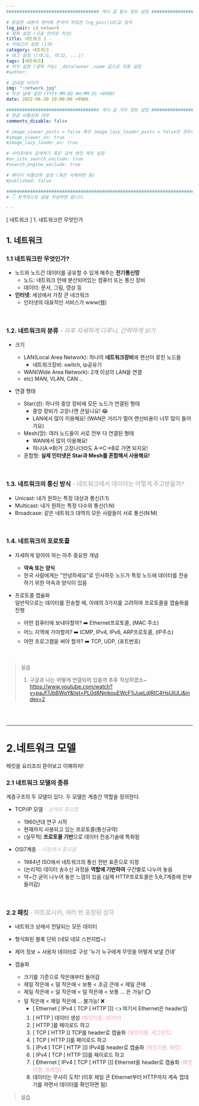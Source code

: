 ```yaml
---
################################### 게시 글 필수 정보 설정 ###################################

# 동일한 내용의 영어와 한국어 파일은 lng_pair(id)값 일치
lng_pair: id_network
# 제목 설정 (사용 언어로 작성)
title: 네트워크 1 -   
# 카테고리 설정 (1개)
category: 네트워크 
# 태그 설정 ([태그1, 태그2, ...])
tags: [네트워크] 
# 저자 설정 (생략 가능) _data/owner .name 값으로 자동 설정
#author: 

# 섬네일 이미지
img: ":network.jpg" 
# 작성 날짜 설정 (YYYY-MM-DD HH:MM:SS +0900)
date: 2022-06-30 19:00:00 +0900

################################### 게시 글 기타 정보 설정 ###################################
# 댓글 비활성화 여부
comments_disable: false

# image_viewer_posts = false 혹은 image_lazy_loader_posts = false인 경우에만 사용
#image_viewer_on: true
#image_lazy_loader_on: true

# 사이트에서 검색하기 혹은 검색 엔진 제외 설정 
#on_site_search_exclude: true
#search_engine_exclude: true

# 페이지 비활성화 설정 (혹은 삭제하면 됨)
#published: false

##########################################################################################
# 👇 본격적으로 글을 작성하면 됩니다. 

---
```

<!-- outline-start -->
[ 네트워크 ] 1. 네트워크란 무엇인가

<!-- outline-end -->

##  1. 네트워크

### 1.1 네트워크란 무엇인가?
* 노드와 노드간 데이터를 공유할 수 있게 해주는 **전기통신망**
    * 노드: 네트워크 안에 분산되어있는 컴퓨터 또는 통신 장비
    * 데이터: 문서, 그림, 영상 등
* **인터넷**: 세상에서 가장 큰 네크워크
    * 인터넷의 대표적인 서비스가 www(웹)
    
<br>

### 1.2. 네트워크의 분류 <span style="color:#BFBFBF"> *- 차후 자세하게 다루니, 간략하게 보기* </span>
* 크기
    * LAN(Local Area Network): 하나의 **네트워크장비**에 랜선이 꽂힌 노드들
        * 네트워크장비: switch, ip공유기
    * WAN(Wide Area Network): 2개 이상의 LAN을 연결
    * etc) MAN, VLAN, CAN ..

* 연결 형태
    * Star(성): 하나의 중앙 장비에 모든 노드가 연결된 형태
        * 중앙 장비가 고장나면 큰일나요! 😂
        * LAN에서 많이 이용해요! (WAN은 거리가 멀어 랜선비용이 너무 많이 들어가요)
    * Mesh(망): 여러 노드들이 서로 전부 다 연결된 형태
        * WAN에서 많이 이용해요! 
        * 하나(A->B)가 고장나더라도 A->C->B로 가면 되지요!
    * 혼합형: **실제 인터넷은 Star과 Mesh를 혼합해서 사용해요!** 

<br>

### 1.3. 네트워크의 통신 방식 <span style="color:#BFBFBF">- 네트워크에서 데이터는 어떻게 주고받을까?</span>
* Unicast: 내가 원하는 특정 대상과 통신(1:1) 
* Multicast: 내가 원하는 특정 다수와 통신(1:N)
* Broadcase: 같은 네트워크 대역의 모든 사람들이 서로 통신(N:M)

<br>

### 1.4. 네트워크의 포로토콜
* 자세하게 알아야 하는 아주 중요한 개념
    * **약속 또는 양식**
    * 한국 사람에게는 "안녕하세요"로 인사하듯 노드가 특정 노드에 데이터를 전송하기 위한 약속과 양식이 있음

* 프로토콜 캡슐화  
    일반적으로는 데이터를 전송할 때, 아래의 3가지를 고려하여 프로토콜을 캡슐화를 진행
    * 어떤 컴퓨터에 보내야할까? ➡️ Ethernet프로토콜, (MAC 주소)
    * 어느 지역에 가야할까? ➡️ ICMP, IPv4, IPv6, ARP프로토콜, (IP주소)
    * 어떤 프로그램을 써야 할까? ➡️ TCP, UDP, (포트번호)

<br>

> 실습
>  1. 구글과 나는 어떻게 연결되어 있을까
>  추후 작성하겠소~ 
> https://www.youtube.com/watch?v=paJf7JbBWqY&list=PL0d8NnikouEWcF1jJueLdjRIC4HsUlULi&index=2

<br>
<br>
<hr>

# 2.네트워크 모델
패킷을 요리조리 뜯어보고 이해하자!

### 2.1 네트워크 모델의 종류
계층구조의 두 모델이 있다. 두 모델은 계층간 역할을 정의한다.  

* TCP/IP 모델 <span style="color:#BFBFBF"> *- 실제로 중요함* </span>
    * 1960년대 연구 시작
    * 현재까지 사용되고 있는 프로토콜(통신규약)
    * (실무적) **프로토콜 기반**으로 데이터 전송기술에 특화됨

* OSI7계층 <span style="color:#BFBFBF"> *- 시험에서 중요함* </span>
    * 1984년 ISO에서 네트워크의 통신 전반 표준으로 지정
    * (논리적) 데이터 송수신 과정을 **역할에 기반하여** 구간별로 나누어 놓음
    * 약~간 굳이 나누어 놓은 느낌이 있음 (실제 HTTP프로토콜은 5,6,7계층에 전부 들어감)   

<br>

### 2.2 패킷 <span style="color:#BFBFBF">- 마트료시카, 여러 번 포장된 상자</span>
* 네트워크 상에서 전달되는 모든 데이터
* 형식화된 블록 단위 (네모 네모 스펀지밥~)
* 제어 정보 + 사용자 데이터로 구성 '누가 누구에게 무엇을 어떻게 보낼 건데'
  
* 캡슐화
    * 크기를 기준으로 작은애부터 들어감
    * 제일 작은애 < 덜 작은애 < 보통 < 조금 큰애 < 제일 큰애
    * 제일 작은애 < 덜 작은애 < 덜 작은애 < 보통 ... 은 가능! ⭕
    * 덜 작은애 < 제일 작은애 ... 불가능! ❌
        * [ Ethernet [ IPv4 [ TCP [ HTTP ]]] 👈 여기서 Ethernet은 header임
        1. [ HTTP ] 데이터 생성 <span style="color:#F2A3B1">(패킷이름: 데이터)</span>
        2. [ HTTP ]를 페이로드 하고
        2. [ TCP [ HTTP ]] TCP를 header로 캡슐화  <span style="color:#F2A3B1">(패킷이름: 세그먼트)</span>
        3. [ TCP [ HTTP ]]를 페이로드 하고
        3. [ IPv4 [ TCP [ HTTP ]]] IPv4를 header로 캡슐화  <span style="color:#F2A3B1">(패킷이름: 패킷)</span>
        4. [ IPv4 [ TCP [ HTTP ]]]를 페이로드 하고
        4. [ Ethernet [ IPv4 [ TCP [ HTTP ]]] Ethernet을 header로 캡슐화 <span style="color:#F2A3B1">(패킷이름: 프레임)</span>
        5. 데이터는 무사히 도착! (이후 제일 큰 Ethernet부터 HTTP까지 계속 껍데기를 까면서 데이터를 확인하면 됨)

> 실습